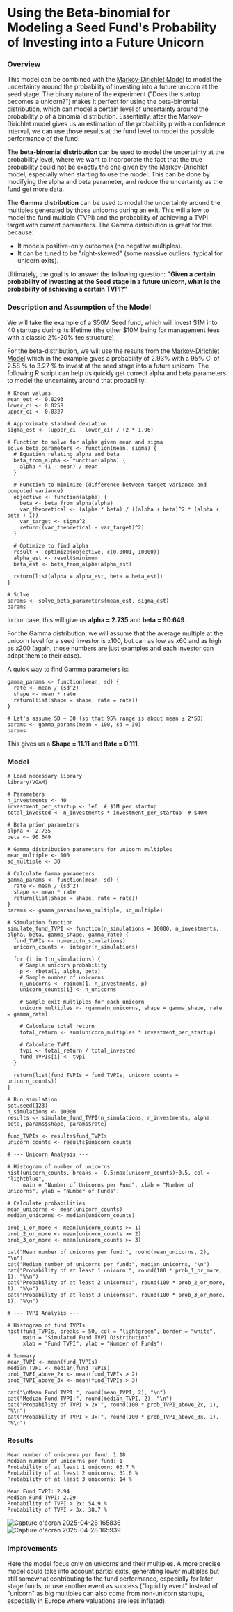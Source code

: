 # Using the Beta-binomial for Modeling a Seed Fund's Probability of Investing into a Future Unicorn

### Overview
This model can be combined with the [Markov-Dirichlet Model](https://github.com/JeanLoupOsella/Use-of-Bayesian-Inference-in-Venture-Capital/blob/main/Markov-Dirichlet%20Model) to model the uncertainty around
the probability of investing into a future unicorn at the seed stage. The binary nature of the experiment ("Does the startup becomes a unicorn?") makes it perfect for using the beta-binomial distribution, which can
model a certain level of uncertainty around the probability p of a binomial distribution. Essentially, after the Markov-Dirichlet model gives us an estimation of the probability p with a confidence interval, we can use
those results at the fund level to model the possible performance of the fund. 

The **beta-binomial distribution** can be used to model the uncertainty at the probability level, where we want to incorporate the fact that the true probability could not be exactly the one given by the
Markov-Dirichlet model, especially when starting to use the model. This can be done by modifying the alpha and beta parameter, and reduce the uncertainty as the fund get more data. 

The **Gamma distribution** can be used to model the uncertainty around the multiples generated by those unicorns during an exit. This will allow to model the fund multiple (TVPI) and the probability of achieving a TVPI target
with current parameters. The Gamma distribution is great for this because:

- It models positive-only outcomes (no negative multiples).
- It can be tuned to be "right-skewed" (some massive outliers, typical for unicorn exits).

Ultimately, the goal is to answer the following question: **"Given a certain probability of investing at the Seed stage in a future unicorn, what is the probability of achieving a certain TVPI?"**

### Description and Assumption of the Model

We will take the example of a $50M Seed fund, which will invest $1M into 40 startups during its lifetime (the other $10M being for management fees with a classic 2%-20% fee structure).  

For the beta-distribution, we will use the results from the [Markov-Dirichlet Model](https://github.com/JeanLoupOsella/Use-of-Bayesian-Inference-in-Venture-Capital/blob/main/Markov-Dirichlet%20Model) which in the example
gives a probability of 2.93% with a 95% CI of 2.58 % to 3.27 % to invest at the seed stage into a future unicorn. The following R script can help us quickly get correct alpha and beta parameters to model the uncertainty around 
that probability:

```
# Known values
mean_est <- 0.0293
lower_ci <- 0.0258
upper_ci <- 0.0327

# Approximate standard deviation
sigma_est <- (upper_ci - lower_ci) / (2 * 1.96)

# Function to solve for alpha given mean and sigma
solve_beta_parameters <- function(mean, sigma) {
  # Equation relating alpha and beta
  beta_from_alpha <- function(alpha) {
    alpha * (1 - mean) / mean
  }
  
  # Function to minimize (difference between target variance and computed variance)
  objective <- function(alpha) {
    beta <- beta_from_alpha(alpha)
    var_theoretical <- (alpha * beta) / ((alpha + beta)^2 * (alpha + beta + 1))
    var_target <- sigma^2
    return((var_theoretical - var_target)^2)
  }
  
  # Optimize to find alpha
  result <- optimize(objective, c(0.0001, 10000))
  alpha_est <- result$minimum
  beta_est <- beta_from_alpha(alpha_est)
  
  return(list(alpha = alpha_est, beta = beta_est))
}

# Solve
params <- solve_beta_parameters(mean_est, sigma_est)
params
```

In our case, this will give us **alpha = 2.735** and **beta = 90.649**.

For the Gamma distribution, we will assume that the average multiple at the unicorn level for a seed investor is x100, but can as low as x60 and as high as x200 (again, those numbers are just examples and each investor
can adapt them to their case).

A quick way to find Gamma parameters is:

```
gamma_params <- function(mean, sd) {
  rate <- mean / (sd^2)
  shape <- mean * rate
  return(list(shape = shape, rate = rate))
}

# Let's assume SD ~ 30 (so that 95% range is about mean ± 2*SD)
params <- gamma_params(mean = 100, sd = 30)
params

```

This gives us a **Shape = 11.11** and **Rate = 0.111**.

### Model 

```
# Load necessary library
library(VGAM)

# Parameters
n_investments <- 40
investment_per_startup <- 1e6  # $1M per startup
total_invested <- n_investments * investment_per_startup  # $40M

# Beta prior parameters
alpha <- 2.735
beta <- 90.649

# Gamma distribution parameters for unicorn multiples
mean_multiple <- 100
sd_multiple <- 30

# Calculate Gamma parameters
gamma_params <- function(mean, sd) {
  rate <- mean / (sd^2)
  shape <- mean * rate
  return(list(shape = shape, rate = rate))
}
params <- gamma_params(mean_multiple, sd_multiple)

# Simulation function
simulate_fund_TVPI <- function(n_simulations = 10000, n_investments, alpha, beta, gamma_shape, gamma_rate) {
  fund_TVPIs <- numeric(n_simulations)
  unicorn_counts <- integer(n_simulations)
  
  for (i in 1:n_simulations) {
    # Sample unicorn probability
    p <- rbeta(1, alpha, beta)
    # Sample number of unicorns
    n_unicorns <- rbinom(1, n_investments, p)
    unicorn_counts[i] <- n_unicorns
    
    # Sample exit multiples for each unicorn
    unicorn_multiples <- rgamma(n_unicorns, shape = gamma_shape, rate = gamma_rate)
    
    # Calculate total return
    total_return <- sum(unicorn_multiples * investment_per_startup)
    
    # Calculate TVPI
    tvpi <- total_return / total_invested
    fund_TVPIs[i] <- tvpi
  }
  
  return(list(fund_TVPIs = fund_TVPIs, unicorn_counts = unicorn_counts))
}

# Run simulation
set.seed(123)
n_simulations <- 10000
results <- simulate_fund_TVPI(n_simulations, n_investments, alpha, beta, params$shape, params$rate)

fund_TVPIs <- results$fund_TVPIs
unicorn_counts <- results$unicorn_counts

# --- Unicorn Analysis ---

# Histogram of number of unicorns
hist(unicorn_counts, breaks = -0.5:max(unicorn_counts)+0.5, col = "lightblue",
     main = "Number of Unicorns per Fund", xlab = "Number of Unicorns", ylab = "Number of Funds")

# Calculate probabilities
mean_unicorns <- mean(unicorn_counts)
median_unicorns <- median(unicorn_counts)

prob_1_or_more <- mean(unicorn_counts >= 1)
prob_2_or_more <- mean(unicorn_counts >= 2)
prob_3_or_more <- mean(unicorn_counts >= 3)

cat("Mean number of unicorns per fund:", round(mean_unicorns, 2), "\n")
cat("Median number of unicorns per fund:", median_unicorns, "\n")
cat("Probability of at least 1 unicorn:", round(100 * prob_1_or_more, 1), "%\n")
cat("Probability of at least 2 unicorns:", round(100 * prob_2_or_more, 1), "%\n")
cat("Probability of at least 3 unicorns:", round(100 * prob_3_or_more, 1), "%\n")

# --- TVPI Analysis ---

# Histogram of fund TVPIs
hist(fund_TVPIs, breaks = 50, col = "lightgreen", border = "white",
     main = "Simulated Fund TVPI Distribution",
     xlab = "Fund TVPI", ylab = "Number of Funds")

# Summary
mean_TVPI <- mean(fund_TVPIs)
median_TVPI <- median(fund_TVPIs)
prob_TVPI_above_2x <- mean(fund_TVPIs > 2)
prob_TVPI_above_3x <- mean(fund_TVPIs > 3)

cat("\nMean Fund TVPI:", round(mean_TVPI, 2), "\n")
cat("Median Fund TVPI:", round(median_TVPI, 2), "\n")
cat("Probability of TVPI > 2x:", round(100 * prob_TVPI_above_2x, 1), "%\n")
cat("Probability of TVPI > 3x:", round(100 * prob_TVPI_above_3x, 1), "%\n")

```

### Results

```
Mean number of unicorns per fund: 1.18
Median number of unicorns per fund: 1
Probability of at least 1 unicorn: 63.7 %
Probability of at least 2 unicorns: 31.6 %
Probability of at least 3 unicorns: 14 %

Mean Fund TVPI: 2.94
Median Fund TVPI: 2.29
Probability of TVPI > 2x: 54.9 %
Probability of TVPI > 3x: 38.7 %

```

![Capture d'écran 2025-04-28 165836](https://github.com/user-attachments/assets/5b7fc46f-e869-48f8-addd-1946bdc9e6bb)
![Capture d'écran 2025-04-28 165939](https://github.com/user-attachments/assets/6ab5bdb8-5590-41dc-8615-b68fe923bdfa)

### Improvements

Here the model focus only on unicorns and their multiples. A more precise model could take into account partial exits, generating lower multiples but still somewhat contributing to the fund performance, especially
for later stage funds, or use another event as success ("liquidity event" instead of "unicorn" as big multiples can also come from non-unicorn startups, especially in Europe where valuations are less inflated). 
